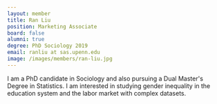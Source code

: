 ```yaml
---
layout: member
title: Ran Liu
position: Marketing Associate
board: false
alumni: true
degree: PhD Sociology 2019
email: ranliu at sas.upenn.edu
image: /images/members/ran-liu.jpg
---
```


I am a PhD candidate in Sociology and also pursuing a Dual Master's Degree in Statistics. I am interested in studying gender inequality in the education system and the labor market with complex datasets.
